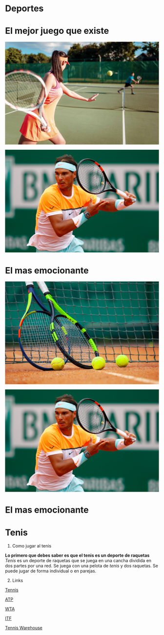 # Deportes

# El mejor juego que existe

![Tenis](../fotos/tenis_fotos/Depositphotos_156620498_xl-2015.jpg)

![Tenis](../fotos/tenis_fotos/Tenis.jpg)

# El mas emocionante

![Tenis](../fotos/tenis_fotos/GettyImages-1171084311.jpg)

![Tenis](../fotos/tenis_fotos/wallpapersden.com_rafael-nadal-tennis-tennis-player_3000x2000.jpg)

# El mas emocionante

# Tenis

1. Como jugar al tenis

**Lo primero que debes saber es que el tenis es un deporte de raquetas**
*Tenis* es un deporte de raquetas que se juega en una cancha dividida en dos partes por una red.
Se juega con una pelota de *tenis* y dos raquetas.
Se puede jugar de forma individual o en parejas.

2. Links

[Tennis](https://www.tennis.com/)

[ATP](https://www.atptour.com/)

[WTA](https://www.wtatennis.com/)

[ITF](https://www.itftennis.com/)

[Tennis Warehouse](https://www.tennis-warehouse.com/)
